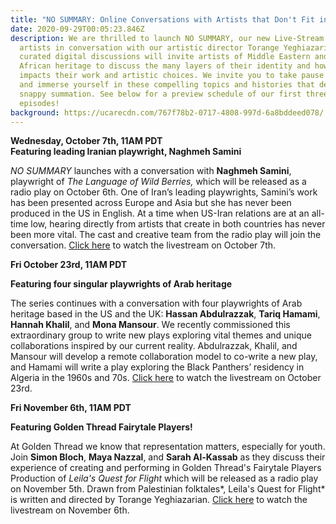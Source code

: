 ```yaml
---
title: "NO SUMMARY: Online Conversations with Artists that Don't Fit in a Box"
date: 2020-09-29T00:05:23.846Z
description: We are thrilled to launch NO SUMMARY, our new Live-Stream Series of
  artists in conversation with our artistic director Torange Yeghiazarian. These
  curated digital discussions will invite artists of Middle Eastern and North
  African heritage to discuss the many layers of their identity and how it
  impacts their work and artistic choices. We invite you to take pause with us
  and immerse yourself in these compelling topics and histories that defy a
  snappy summation. See below for a preview schedule of our first three
  episodes!
background: https://ucarecdn.com/767f78b2-0717-4808-997d-6a8bddeed078/
---
```

**Wednesday, October 7th, 11AM PDT**\
**Featuring leading Iranian playwright, Naghmeh Samini**

*NO SUMMARY* launches with a conversation with **Naghmeh Samini**, playwright of *The Language of Wild Berries,* which will be released as a radio play on October 6th. One of Iran’s leading playwrights, Samini’s work has been presented across Europe and Asia but she has never been produced in the US in English. At a time when US-Iran relations are at an all-time low, hearing directly from artists that create in both countries has never been more vital. The cast and creative team from the radio play will join the conversation. [Click here](https://howlround.com/happenings/livestreaming-conversation-no-summary-playwright-naghmeh-samini) to watch the livestream on October 7th.

**Fri October 23rd, 11AM PDT**

**Featuring four singular playwrights of Arab heritage**

The series continues with a conversation with four playwrights of Arab heritage based in the US and the UK: **Hassan Abdulrazzak**, **Tariq Hamami**, **Hannah Khalil**, and **Mona Mansour**. We recently commissioned this extraordinary group to write new plays exploring vital themes and unique collaborations inspired by our current reality. Abdulrazzak, Khalil, and Mansour will develop a remote collaboration model to co-write a new play, and Hamami will write a play exploring the Black Panthers’ residency in Algeria in the 1960s and 70s. [Click here](https://howlround.com/happenings/livestreaming-conversation-no-summary-playwrights-hassan-abdulrazzak-tariq-hamami-hannah) to watch the livestream on October 23rd.

**Fri November 6th, 11AM PDT**

**Featuring Golden Thread Fairytale Players!**

At Golden Thread we know that representation matters, especially for youth. Join **Simon Bloch**, **Maya Nazzal**, and **Sarah Al-Kassab** as they discuss their experience of creating and performing in Golden Thread's Fairytale Players Production of *Leila's Quest for Flight* which will be released as a radio play on November 5th. Drawn from Palestinian folktales*, Leila's Quest for Flight* is written and directed by Torange Yeghiazarian. [Click here](https://howlround.com/happenings/livestreaming-conversation-no-summary-golden-threads-fairytale-players) to watch the livestream on November 6th.